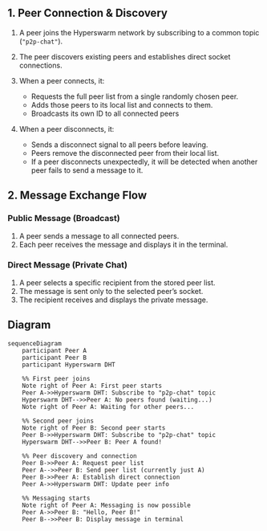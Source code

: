 ## 1. Peer Connection & Discovery

1. A peer joins the Hyperswarm network by subscribing to a common topic (`"p2p-chat"`).
2. The peer discovers existing peers and establishes direct socket connections.
3. When a peer connects, it:

   - Requests the full peer list from a single randomly chosen peer.
   - Adds those peers to its local list and connects to them.
   - Broadcasts its own ID to all connected peers

4. When a peer disconnects, it:

   - Sends a disconnect signal to all peers before leaving.
   - Peers remove the disconnected peer from their local list.
   - If a peer disconnects unexpectedly, it will be detected when another peer fails to send a message to it.

## 2. Message Exchange Flow

### Public Message (Broadcast)

1. A peer sends a message to all connected peers.
2. Each peer receives the message and displays it in the terminal.

### Direct Message (Private Chat)

1. A peer selects a specific recipient from the stored peer list.
2. The message is sent only to the selected peer’s socket.
3. The recipient receives and displays the private message.

## Diagram

```mermaid
sequenceDiagram
    participant Peer A
    participant Peer B
    participant Hyperswarm DHT

    %% First peer joins
    Note right of Peer A: First peer starts
    Peer A->>Hyperswarm DHT: Subscribe to "p2p-chat" topic
    Hyperswarm DHT-->>Peer A: No peers found (waiting...)
    Note right of Peer A: Waiting for other peers...

    %% Second peer joins
    Note right of Peer B: Second peer starts
    Peer B->>Hyperswarm DHT: Subscribe to "p2p-chat" topic
    Hyperswarm DHT-->>Peer B: Peer A found!

    %% Peer discovery and connection
    Peer B->>Peer A: Request peer list
    Peer A-->>Peer B: Send peer list (currently just A)
    Peer B->>Peer A: Establish direct connection
    Peer A->>Hyperswarm DHT: Update peer info

    %% Messaging starts
    Note right of Peer A: Messaging is now possible
    Peer A->>Peer B: "Hello, Peer B!"
    Peer B-->>Peer B: Display message in terminal
```
